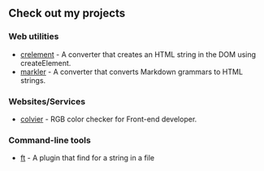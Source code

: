 ## Check out my projects
### Web utilities
- [crelement](https://github.com/chebread/crelement) - A converter that creates an HTML string in the DOM using createElement.
- [markler](https://github.com/chebread/markler) - A converter that converts Markdown grammars to HTML strings.

### Websites/Services
- [colvier](https://github.com/chebread/colvier) - RGB color checker for Front-end developer.

### Command-line tools
- [ft](https://github.com/chebread/ft) - A plugin that find for a string in a file
